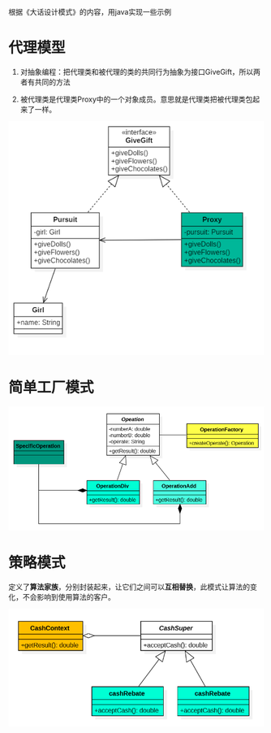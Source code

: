 根据《大话设计模式》的内容，用java实现一些示例

# 代理模型

1. 对抽象编程：把代理类和被代理的类的共同行为抽象为接口GiveGift，所以两者有共同的方法

2. 被代理类是代理类Proxy中的一个对象成员。意思就是代理类把被代理类包起来了一样。

![简单工程模式UML图](pictures/Proxy.png)

# 简单工厂模式


![简单工程模式UML图](pictures/SimpleFactory.png)



# 策略模式

定义了**算法家族**，分别封装起来，让它们之间可以**互相替换**，此模式让算法的变化，不会影响到使用算法的客户。

![策略模式UML图](pictures/Strategy.png)
